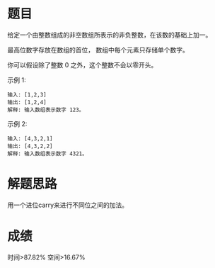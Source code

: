 # 题目
给定一个由整数组成的非空数组所表示的非负整数，在该数的基础上加一。

最高位数字存放在数组的首位， 数组中每个元素只存储单个数字。

你可以假设除了整数 0 之外，这个整数不会以零开头。

示例 1:

    输入: [1,2,3]
    输出: [1,2,4]
    解释: 输入数组表示数字 123。
示例 2:

    输入: [4,3,2,1]
    输出: [4,3,2,2]
    解释: 输入数组表示数字 4321。

# 解题思路
用一个进位carry来进行不同位之间的加法。
# 成绩
时间>87.82%
空间>16.67%
